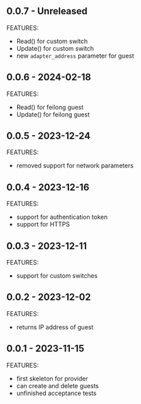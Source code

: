 ## 0.0.7 - Unreleased

FEATURES:
 * Read() for custom switch
 * Update() for custom switch
 * new `adapter_address` parameter for guest


## 0.0.6 - 2024-02-18

FEATURES:
 * Read() for feilong guest
 * Update() for feilong guest


## 0.0.5 - 2023-12-24

FEATURES:
 * removed support for network parameters


## 0.0.4 - 2023-12-16

FEATURES:
 * support for authentication token
 * support for HTTPS


## 0.0.3 - 2023-12-11

FEATURES:
 * support for custom switches


## 0.0.2 - 2023-12-02

FEATURES:
 * returns IP address of guest


## 0.0.1 - 2023-11-15

FEATURES:
 * first skeleton for provider
 * can create and delete guests
 * unfinished acceptance tests
